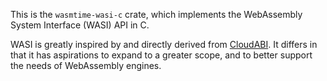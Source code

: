 This is the `wasmtime-wasi-c` crate, which implements the
WebAssembly System Interface (WASI) API in C.

WASI is greatly inspired by and directly derived from [CloudABI].
It differs in that it has aspirations to expand to a greater
scope, and to better support the needs of WebAssembly engines.

[CloudABI]: https://cloudabi.org/
